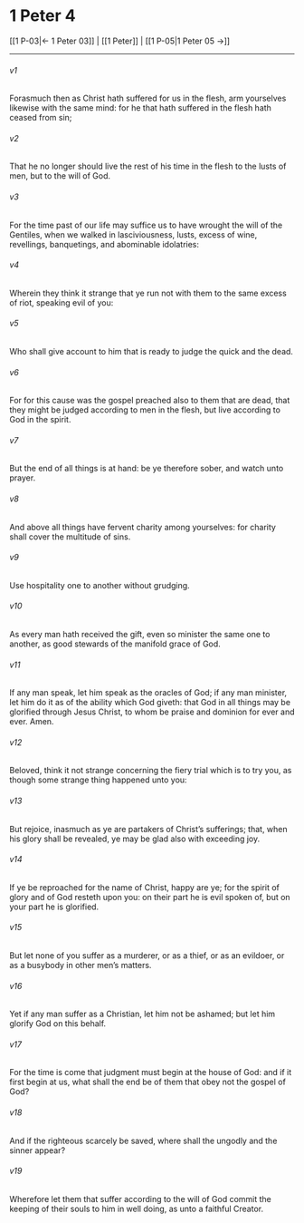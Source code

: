 # 1 Peter 4

[[1 P-03|← 1 Peter 03]] | [[1 Peter]] | [[1 P-05|1 Peter 05 →]]
***

###### v1
Forasmuch then as Christ hath suffered for us in the flesh, arm yourselves likewise with the same mind: for he that hath suffered in the flesh hath ceased from sin;
###### v2
That he no longer should live the rest of his time in the flesh to the lusts of men, but to the will of God.
###### v3
For the time past of our life may suffice us to have wrought the will of the Gentiles, when we walked in lasciviousness, lusts, excess of wine, revellings, banquetings, and abominable idolatries:
###### v4
Wherein they think it strange that ye run not with them to the same excess of riot, speaking evil of you: 
###### v5
Who shall give account to him that is ready to judge the quick and the dead.
###### v6
For for this cause was the gospel preached also to them that are dead, that they might be judged according to men in the flesh, but live according to God in the spirit.
###### v7
But the end of all things is at hand: be ye therefore sober, and watch unto prayer.
###### v8
And above all things have fervent charity among yourselves: for charity shall cover the multitude of sins.
###### v9
Use hospitality one to another without grudging.
###### v10
As every man hath received the gift, even so minister the same one to another, as good stewards of the manifold grace of God.
###### v11
If any man speak, let him speak as the oracles of God; if any man minister, let him do it as of the ability which God giveth: that God in all things may be glorified through Jesus Christ, to whom be praise and dominion for ever and ever. Amen.
###### v12
Beloved, think it not strange concerning the fiery trial which is to try you, as though some strange thing happened unto you:
###### v13
But rejoice, inasmuch as ye are partakers of Christ’s sufferings; that, when his glory shall be revealed, ye may be glad also with exceeding joy.
###### v14
If ye be reproached for the name of Christ, happy are ye; for the spirit of glory and of God resteth upon you: on their part he is evil spoken of, but on your part he is glorified.
###### v15
But let none of you suffer as a murderer, or as a thief, or as an evildoer, or as a busybody in other men’s matters.
###### v16
Yet if any man suffer as a Christian, let him not be ashamed; but let him glorify God on this behalf.
###### v17
For the time is come that judgment must begin at the house of God: and if it first begin at us, what shall the end be of them that obey not the gospel of God?
###### v18
And if the righteous scarcely be saved, where shall the ungodly and the sinner appear?
###### v19
Wherefore let them that suffer according to the will of God commit the keeping of their souls to him in well doing, as unto a faithful Creator. 
